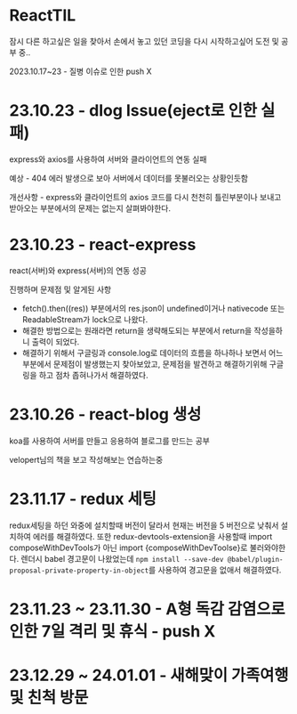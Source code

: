 # ReactTIL

잠시 다른 하고싶은 일을 찾아서 손에서 놓고 있던 코딩을 다시 시작하고싶어 도전 및 공부 중..

2023.10.17~23 - 질병 이슈로 인한 push X

# 23.10.23 - dlog Issue(eject로 인한 실패)

express와 axios를 사용하여 서버와 클라이언트의 연동 실패

예상 - 404 에러 발생으로 보아 서버에서 데이터를 못불러오는 상황인듯함

개선사항 - express와 클라이언트의 axios 코드를 다시 천천히 틀린부분이나 보내고 받아오는 부분에서의 문제는 없는지 살펴봐야한다.


# 23.10.23 - react-express

react(서버)와 express(서버)의 연동 성공

진행하며 문제점 및 알게된 사항
- fetch().then((res)) 부분에서의 res.json이 undefined이거나 nativecode 또는 ReadableStream가 lock으로 나왔다.
- 해결한 방법으로는 원래라면 return을 생략해도되는 부분에서 return을 작성을하니 출력이 되었다.
- 해결하기 위해서 구글링과 console.log로 데이터의 흐름을 하나하나 보면서 어느 부분에서 문제점이 발생했는지 찾아보았고, 문제점을 발견하고 해결하기위해 구글링을 하고 점차 좁혀나가서 해결하였다.


# 23.10.26 - react-blog 생성

koa를 사용하여 서버를 만들고 응용하여 블로그를 만드는 공부

velopert님의 책을 보고 작성해보는 연습하는중


# 23.11.17 - redux 세팅

redux세팅을 하던 와중에 설치할때 버전이 달라서 현재는 버전을 5 버전으로 낮춰서 설치하여 에러를 해결하였다.
또한 redux-devtools-extension을 사용할때 import composeWithDevTools가 아닌 import {composeWithDevToolse}로 불러와야한다.
렌더시 babel 경고문이 나왔었는데 `npm install --save-dev @babel/plugin-proposal-private-property-in-object`를 사용하여 경고문을 없애서 해결하였다.

# 23.11.23 ~ 23.11.30 - A형 독감 감염으로 인한 7일 격리 및 휴식 - push X

# 23.12.29 ~ 24.01.01 - 새해맞이 가족여행 및 친척 방문
